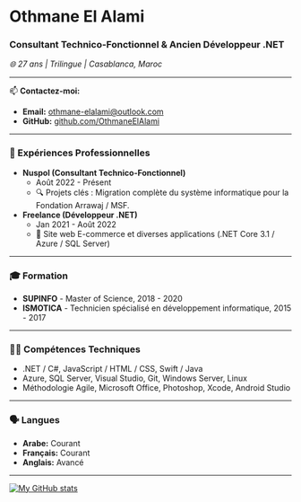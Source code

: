 # Othmane El Alami
### Consultant Technico-Fonctionnel & Ancien Développeur .NET
*🌐 27 ans | Trilingue | Casablanca, Maroc*

---

📫 **Contactez-moi:**
- **Email:** [othmane-elalami@outlook.com](mailto:othmane-elalami@outlook.com)
- **GitHub:** [github.com/OthmaneElAlami](https://github.com/OthmaneElAlami)

---

### 💼 Expériences Professionnelles
- **Nuspol (Consultant Technico-Fonctionnel)**
  - Août 2022 - Présent
  - 🔍 Projets clés : Migration complète du système informatique pour la Fondation Arrawaj / MSF.
- **Freelance (Développeur .NET)**
  - Jan 2021 - Août 2022
  - 🛒 Site web E-commerce et diverses applications (.NET Core 3.1 / Azure / SQL Server)

---

### 🎓 Formation
- **SUPINFO** - Master of Science, 2018 - 2020
- **ISMOTICA** - Technicien spécialisé en développement informatique, 2015 - 2017

---

### 👨‍💻 Compétences Techniques
- .NET / C#, JavaScript / HTML / CSS, Swift / Java
- Azure, SQL Server, Visual Studio, Git, Windows Server, Linux
- Méthodologie Agile, Microsoft Office, Photoshop, Xcode, Android Studio

---

### 🗣️ Langues
- **Arabe:** Courant
- **Français:** Courant
- **Anglais:** Avancé

---

[![My GitHub stats](https://github-readme-stats-othmane-elalami.vercel.app/api?username=Othmane-ElAlami&count_private=true&hide=stars,prs&show_icons=true&theme=transparent)](https://github.com/Othmane-ElAlami/github-readme-stats)
